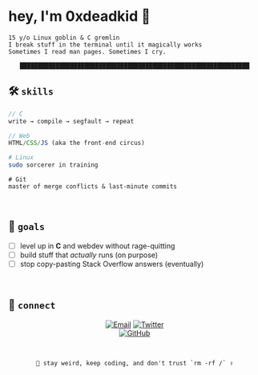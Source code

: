 # hey, I'm 0xdeadkid 👾

```
15 y/o Linux goblin & C gremlin
I break stuff in the terminal until it magically works
Sometimes I read man pages. Sometimes I cry.
```

<div align="center">

```ascii
████████████████████████████████████████████████████████████████
```

</div>

## 🛠️ `skills`

```c
// C
write → compile → segfault → repeat
```

```javascript  
// Web
HTML/CSS/JS (aka the front-end circus)
```

```bash
# Linux  
sudo sorcerer in training
```

```git
# Git
master of merge conflicts & last-minute commits
```

<br>

## 🎯 `goals`

- [ ] level up in **C** and webdev without rage-quitting
- [ ] build stuff that *actually* runs (on purpose)  
- [ ] stop copy-pasting Stack Overflow answers (eventually)

<br>

## 📡 `connect`

<div align="center">

[![Email](https://img.shields.io/badge/📧-0xdeadkid@proton.me-informational?style=flat-square&color=FF79C6)](mailto:0xdeadkid@proton.me)
[![Twitter](https://img.shields.io/badge/🐦-@0xdeadkid-informational?style=flat-square&color=1DA1F2)](https://twitter.com/0xdeadkid)  
[![GitHub](https://img.shields.io/badge/🐙-0xdeadkid-informational?style=flat-square&color=6CC644)](https://github.com/0xdeadkid)

</div>

<br>

<div align="center">

```
🧪 stay weird, keep coding, and don't trust `rm -rf /` ✌️
```

</div>
